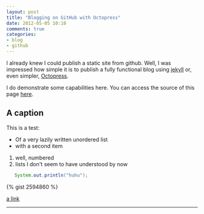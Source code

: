 ```yaml
---
layout: post
title: "Blogging on GitHub with Octopress"
date: 2012-05-05 10:10
comments: true
categories: 
- blog
- github 
---
```


I already knew I could publish a static site from github.
Well, I was impressed how simple it is to publish a fully functional blog using 
[jekyll](http://github.com/mojombo/jekyll) or, even simpler, [Octopress](http://octopress.org/).

I do demonstrate some capabilities here.
You can access the source of this page 
[here](https://raw.github.com/joergviola/joergviola.github.com/source/source/_posts/2012-05-05-blogging-on-github-with-octopress.markdown).

A caption
---------

This is a test:

* Of a
very lazily written
unordered list
* with a second item

1. well, numbered
1. lists I don't seem to have understood by now

``` java
   System.out.println("huhu");
```   


{% gist 2594860 %}

[a link](http://disqus.com)

***